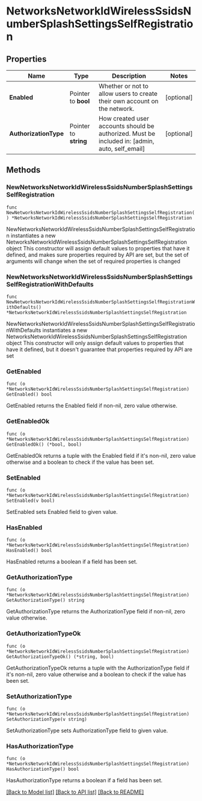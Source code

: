 # NetworksNetworkIdWirelessSsidsNumberSplashSettingsSelfRegistration

## Properties

Name | Type | Description | Notes
------------ | ------------- | ------------- | -------------
**Enabled** | Pointer to **bool** | Whether or not to allow users to create their own account on the network. | [optional] 
**AuthorizationType** | Pointer to **string** | How created user accounts should be authorized. Must be included in: [admin, auto, self_email] | [optional] 

## Methods

### NewNetworksNetworkIdWirelessSsidsNumberSplashSettingsSelfRegistration

`func NewNetworksNetworkIdWirelessSsidsNumberSplashSettingsSelfRegistration() *NetworksNetworkIdWirelessSsidsNumberSplashSettingsSelfRegistration`

NewNetworksNetworkIdWirelessSsidsNumberSplashSettingsSelfRegistration instantiates a new NetworksNetworkIdWirelessSsidsNumberSplashSettingsSelfRegistration object
This constructor will assign default values to properties that have it defined,
and makes sure properties required by API are set, but the set of arguments
will change when the set of required properties is changed

### NewNetworksNetworkIdWirelessSsidsNumberSplashSettingsSelfRegistrationWithDefaults

`func NewNetworksNetworkIdWirelessSsidsNumberSplashSettingsSelfRegistrationWithDefaults() *NetworksNetworkIdWirelessSsidsNumberSplashSettingsSelfRegistration`

NewNetworksNetworkIdWirelessSsidsNumberSplashSettingsSelfRegistrationWithDefaults instantiates a new NetworksNetworkIdWirelessSsidsNumberSplashSettingsSelfRegistration object
This constructor will only assign default values to properties that have it defined,
but it doesn't guarantee that properties required by API are set

### GetEnabled

`func (o *NetworksNetworkIdWirelessSsidsNumberSplashSettingsSelfRegistration) GetEnabled() bool`

GetEnabled returns the Enabled field if non-nil, zero value otherwise.

### GetEnabledOk

`func (o *NetworksNetworkIdWirelessSsidsNumberSplashSettingsSelfRegistration) GetEnabledOk() (*bool, bool)`

GetEnabledOk returns a tuple with the Enabled field if it's non-nil, zero value otherwise
and a boolean to check if the value has been set.

### SetEnabled

`func (o *NetworksNetworkIdWirelessSsidsNumberSplashSettingsSelfRegistration) SetEnabled(v bool)`

SetEnabled sets Enabled field to given value.

### HasEnabled

`func (o *NetworksNetworkIdWirelessSsidsNumberSplashSettingsSelfRegistration) HasEnabled() bool`

HasEnabled returns a boolean if a field has been set.

### GetAuthorizationType

`func (o *NetworksNetworkIdWirelessSsidsNumberSplashSettingsSelfRegistration) GetAuthorizationType() string`

GetAuthorizationType returns the AuthorizationType field if non-nil, zero value otherwise.

### GetAuthorizationTypeOk

`func (o *NetworksNetworkIdWirelessSsidsNumberSplashSettingsSelfRegistration) GetAuthorizationTypeOk() (*string, bool)`

GetAuthorizationTypeOk returns a tuple with the AuthorizationType field if it's non-nil, zero value otherwise
and a boolean to check if the value has been set.

### SetAuthorizationType

`func (o *NetworksNetworkIdWirelessSsidsNumberSplashSettingsSelfRegistration) SetAuthorizationType(v string)`

SetAuthorizationType sets AuthorizationType field to given value.

### HasAuthorizationType

`func (o *NetworksNetworkIdWirelessSsidsNumberSplashSettingsSelfRegistration) HasAuthorizationType() bool`

HasAuthorizationType returns a boolean if a field has been set.


[[Back to Model list]](../README.md#documentation-for-models) [[Back to API list]](../README.md#documentation-for-api-endpoints) [[Back to README]](../README.md)


